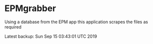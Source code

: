 # EPMgrabber
Using a database from the EPM app this application scrapes the files as required


Latest backup: Sun Sep 15 03:43:01 UTC 2019
